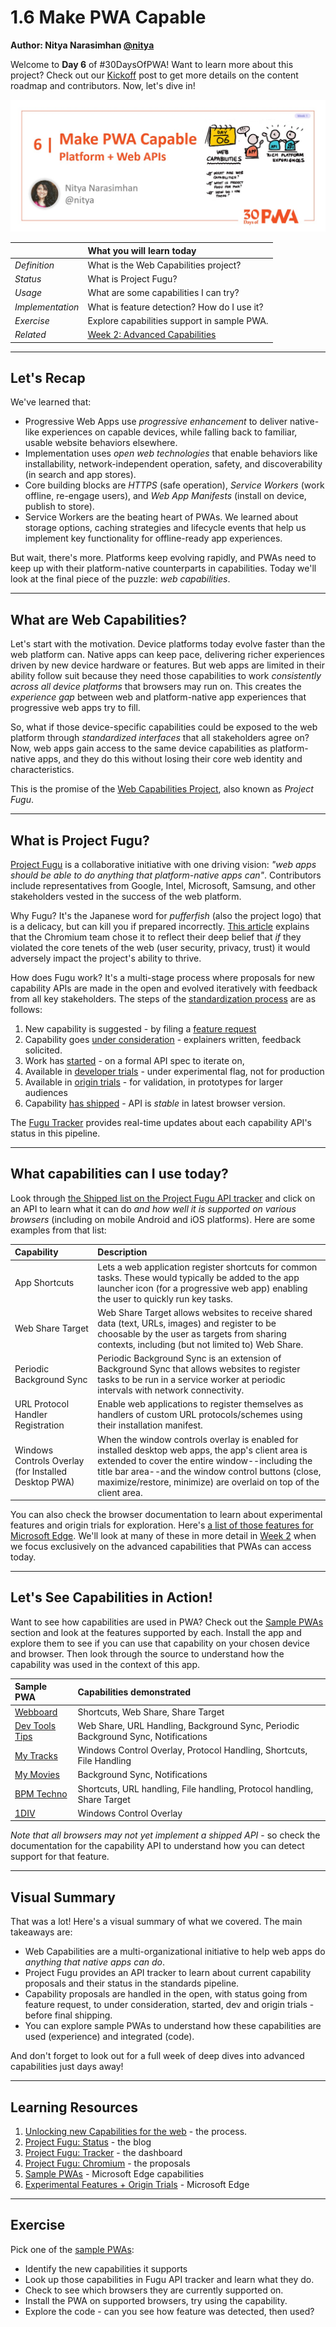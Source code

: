# 1.6 Make PWA Capable

**Author: Nitya Narasimhan [@nitya](https://twitter.com/nitya)**

Welcome to **Day 6** of #30DaysOfPWA! Want to learn more about this project? Check out our [Kickoff](../kickoff.md) post to get more details on the content roadmap and contributors. Now, let's dive in!

![Welcome to Day 6. Make PWA Capable.](_media/day-06.jpg)

|  | What you will learn today |
|:--- |:---|
| _Definition_ | What is the Web Capabilities project? |
| _Status_ | What is Project Fugu? |
| _Usage_ | What are some capabilities I can try? |
| _Implementation_ | What is feature detection? How do I use it?  |
| _Exercise_ | Explore capabilities support in sample PWA. |
| _Related_ | [Week 2: Advanced Capabilities](../advanced-capabilities/) |

---

## Let's Recap

We've learned that:
 * Progressive Web Apps use _progressive enhancement_ to deliver native-like experiences on capable devices, while falling back to familiar, usable website behaviors elsewhere.
 * Implementation uses _open web technologies_ that enable behaviors like installability, network-independent operation, safety, and discoverability (in search and app stores).
 * Core building blocks are _HTTPS_ (safe operation), _Service Workers_ (work offline, re-engage users), and _Web App Manifests_ (install on device, publish to store). 
 * Service Workers are the beating heart of PWAs. We learned about storage options, caching strategies and lifecycle events that help us implement key functionality for offline-ready app experiences.

But wait, there's more. Platforms keep evolving rapidly, and PWAs need to keep up with their platform-native counterparts in capabilities. Today we'll look at the final piece of the puzzle: _web capabilities_.


---

## What are Web Capabilities?

Let's start with the motivation. Device platforms today evolve faster than the web platform can. Native apps can keep pace, delivering richer experiences driven by new device hardware or features. But web apps are limited in their ability follow suit because they need those capabilities to work _consistently across all device platforms_ that browsers may run on. This creates the _experience gap_ between web and platform-native app experiences that progressive web apps try to fill.

So, what if those device-specific capabilities could be exposed to the web platform through _standardized interfaces_ that all stakeholders agree on? Now, web apps gain access to the same device capabilities as platform-native apps, and they do this without losing their core web identity and characteristics.

This is the promise of the [Web Capabilities Project](https://aka.ms/learn-PWA/30Days-1.6/developers.google.com/web/updates/capabilities), also known as _Project Fugu_. 

---

## What is Project Fugu?

[Project Fugu](https://aka.ms/learn-PWA/30Days-1.6/www.chromium.org/teams/web-capabilities-fugu) is a collaborative initiative with one driving vision: _"web apps should be able to do anything that platform-native apps can"_. Contributors include representatives from Google, Intel, Microsoft, Samsung, and other stakeholders vested in the success of the web platform.

Why Fugu? It's the Japanese word for _pufferfish_ (also the project logo) that is a delicacy, but can kill you if prepared incorrectly. [This article](https://aka.ms/learn-PWA/30Days-1.6/felixgerschau.com/web-capabilities-project-fugu-google) explains that the Chromium team chose it to reflect their deep belief that _if_ they violated the core tenets of the web (user security, privacy, trust) it would adversely impact the project's ability to thrive.

How does Fugu work? It's a multi-stage process where proposals for new capability APIs are made in the open and evolved iteratively with feedback from all key stakeholders. The steps of the [standardization process](https://aka.ms/learn-PWA/30Days-1.6/web.dev/fugu-status) are as follows:

 1. New capability is suggested - by filing a [feature request](https://aka.ms/learn-PWA/30Days-1.6/web.dev/fugu-status)
 2. Capability goes [under consideration](https://aka.ms/learn-PWA/30Days-1.6/fugu-tracker.web.app#under-consideration) - explainers written, feedback solicited.
 3. Work has [started](https://aka.ms/learn-PWA/30Days-1.6/fugu-tracker.web.app#started) - on a formal API spec to iterate on,
 4. Available in [developer trials](https://aka.ms/learn-PWA/30Days-1.6/fugu-tracker.web.app#developer-trial) - under experimental flag, not for production
 5. Available in [origin trials](https://aka.ms/learn-PWA/30Days-1.6/fugu-tracker.web.app#origin-trial) - for validation, in prototypes for larger audiences
 6. Capability [has shipped](https://aka.ms/learn-PWA/30Days-1.6/fugu-tracker.web.app#shipped) - API is _stable_ in latest browser version.

The [Fugu Tracker](https://aka.ms/learn-PWA/30Days-1.6/fugu-tracker.web.app) provides real-time updates about each capability API's status in this pipeline.

---

## What capabilities can I use today?

Look through [the Shipped list on the Project Fugu API tracker](https://aka.ms/learn-PWA/30Days-1.6/fugu-tracker.web.app#shipped) and click on an API to learn what it can do _and how well it is supported on various browsers_ (including on mobile Android and iOS platforms). Here are some examples from that list:

| Capability | Description |
|:---|:---|
| App Shortcuts | Lets a web application register shortcuts for common tasks. These would typically be added to the app launcher icon (for a progressive web app) enabling the user to quickly run key tasks. |
| Web Share Target | Web Share Target allows websites to receive shared data (text, URLs, images) and register to be choosable by the user as targets from sharing contexts, including (but not limited to) Web Share. |
| Periodic Background Sync | Periodic Background Sync is an extension of Background Sync that allows websites to register tasks to be run in a service worker at periodic intervals with network connectivity. |
| URL Protocol Handler Registration | Enable web applications to register themselves as handlers of custom URL protocols/schemes using their installation manifest. |
| Windows Controls Overlay (for Installed Desktop PWA) | When the window controls overlay is enabled for installed desktop web apps, the app's client area is extended to cover the entire window--including the title bar area--and the window control buttons (close, maximize/restore, minimize) are overlaid on top of the client area.|

You can also check the browser documentation to learn about experimental features and origin trials for exploration. Here's [a list of those features for Microsoft Edge](https://aka.ms/learn-PWA/30Days-1.6/docs.microsoft.com/en-us/microsoft-edge/progressive-web-apps-chromium/how-to/origin-trials#features-that-are-available-to-test). We'll look at many of these in more detail in [Week 2](../advanced-capabilities/) when we focus exclusively on the advanced capabilities that PWAs can access today. 


---

## Let's See Capabilities in Action!

Want to see how capabilities are used in PWA? Check out the [Sample PWAs](https://aka.ms/learn-PWA/30Days-1.6/docs.microsoft.com/en-us/microsoft-edge/progressive-web-apps-chromium/demo-pwas) section and look at the features supported by each. Install the app and explore them to see if you can use that capability on your chosen device and browser. Then look through the source to understand how the capability was used in the context of this app. 

| Sample PWA | Capabilities demonstrated |
|:---|:---|
|[Webboard](https://aka.ms/learn-PWA/30Days-1.6/docs.microsoft.com/en-us/microsoft-edge/progressive-web-apps-chromium/demo-pwas#webboard) | Shortcuts, Web Share, Share Target  |
| [Dev Tools Tips](https://aka.ms/learn-PWA/30Days-1.6/docs.microsoft.com/en-us/microsoft-edge/progressive-web-apps-chromium/demo-pwas#devtools-tips) | Web Share, URL Handling, Background Sync, Periodic Background Sync, Notifications |
| [My Tracks](https://aka.ms/learn-PWA/30Days-1.6/docs.microsoft.com/en-us/microsoft-edge/progressive-web-apps-chromium/demo-pwas#my-tracks) | Windows Control Overlay, Protocol Handling, Shortcuts, File Handling |
| [My Movies](https://aka.ms/learn-PWA/30Days-1.6/docs.microsoft.com/en-us/microsoft-edge/progressive-web-apps-chromium/demo-pwas#my-movies) | Background Sync, Notifications |
| [BPM Techno](https://aka.ms/learn-PWA/30Days-1.6/docs.microsoft.com/en-us/microsoft-edge/progressive-web-apps-chromium/demo-pwas#bpm-techno) | Shortcuts, URL handling, File handling, Protocol handling, Share Target|
| [1DIV](https://aka.ms/learn-PWA/30Days-1.6/docs.microsoft.com/en-us/microsoft-edge/progressive-web-apps-chromium/demo-pwas#1div)| Windows Control Overlay|

_Note that all browsers may not yet implement a shipped API_ - so check the documentation for the capability API to understand how you can detect support for that feature.

---

## Visual Summary

That was a lot! Here's a visual summary of what we covered. The main takeaways are:
 * Web Capabilities are a multi-organizational initiative to help web apps do _anything that native apps can do_.
 * Project Fugu provides an API tracker to learn about current capability proposals and their status in the standards pipeline.
 * Capability proposals are handled in the open, with status going from feature request, to under consideration, started, dev and origin trials - before final shipping.
 * You can explore sample PWAs to understand how these capabilities are used (experience) and integrated (code).

And don't forget to look out for a full week of deep dives into advanced capabilities just days away!

---

## Learning Resources

 1. [Unlocking new Capabilities for the web](https://aka.ms/learn-PWA/30Days-1.6/developers.google.com/web/updates/capabilities#process) - the process.
 2. [Project Fugu: Status](https://aka.ms/learn-PWA/30Days-1.6/web.dev/fugu-status) - the blog
 3. [Project Fugu: Tracker](https://aka.ms/learn-PWA/30Days-1.6/fugu-tracker.web.app#shipped) - the dashboard
 4. [Project Fugu: Chromium](https://bugs.chromium.org/p/chromium/issues/list?can=2&q=proj-fugu) - the proposals
 5. [Sample PWAs](https://aka.ms/learn-PWA/30Days-1.6/docs.microsoft.com/en-us/microsoft-edge/progressive-web-apps-chromium/demo-pwas) - Microsoft Edge capabilities
 6. [Experimental Features + Origin Trials](https://aka.ms/learn-PWA/30Days-1.6/docs.microsoft.com/en-us/microsoft-edge/progressive-web-apps-chromium/how-to/origin-trials) - Microsoft Edge

---

## Exercise

Pick one of the [sample PWAs](https://aka.ms/learn-PWA/30Days-1.6/docs.microsoft.com/en-us/microsoft-edge/progressive-web-apps-chromium/demo-pwas):
 * Identify the new capabilities it supports
 * Look up those capabilities in Fugu API tracker and learn what they do.
 * Check to see which browsers they are currently supported on.
 * Install the PWA on supported browsers, try using the capability.
 * Explore the code - can you see how feature was detected, then used?